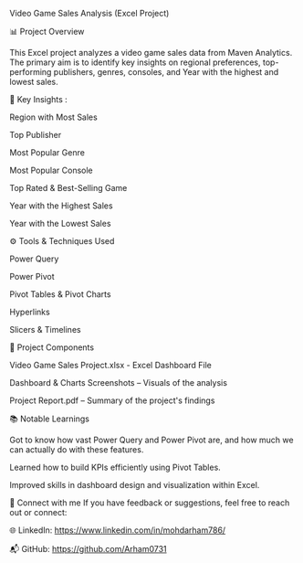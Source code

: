 Video Game Sales Analysis (Excel Project)


📊 Project Overview

This Excel project analyzes a video game sales data from Maven Analytics. The primary aim is to identify key insights on regional preferences, top-performing publishers, genres, consoles, and Year with the highest and lowest sales.



🔑 Key Insights :

Region with Most Sales

Top Publisher

Most Popular Genre

Most Popular Console

Top Rated & Best-Selling Game

Year with the Highest Sales

Year with the Lowest Sales



⚙️ Tools & Techniques Used

Power Query

Power Pivot

Pivot Tables & Pivot Charts

Hyperlinks

Slicers & Timelines



📂 Project Components

Video Game Sales Project.xlsx - Excel Dashboard File

Dashboard & Charts Screenshots – Visuals of the analysis

Project Report.pdf – Summary of the project's findings



📚 Notable Learnings

Got to know how vast Power Query and Power Pivot are, and how much we can actually do with these features.

Learned how to build KPIs efficiently using Pivot Tables.

Improved skills in dashboard design and visualization within Excel.



🔗 Connect with me
If you have feedback or suggestions, feel free to reach out or connect:

🌐 LinkedIn: https://www.linkedin.com/in/mohdarham786/

📬 GitHub: https://github.com/Arham0731



